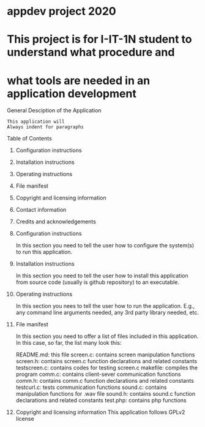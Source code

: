 # appdev project 2020

# This project is for I-IT-1N student to understand  what procedure and
# what tools are needed in an application development

General Desciption of the Application

	This application will
	Always indent for paragraphs

Table of Contents
1. Configuration instructions
2. Installation instructions
3. Operating instructions
4. File manifest
5. Copyright and licensing information
6. Contact information
7. Credits and acknowledgements

1. Configuration instructions

	In this section you need to tell the user how to configure the system(s)
	to run this application.

2. Installation instructions

	In this section you need to tell the user how to install this application
	from source code (usually is github repository) to an executable.

3. Operating instructions

	In this section you nees to tell the user how to run the application. E.g.,
	any command line arguments needed, any 3rd party library needed, etc.

4. File manifest

	In this section you need to offer a list of files included in this application.
	In this case, so far, the list many look this:

	README.md:		this file
	screen.c:		contains screen manipulation functions
	screen.h:		contains screen.c function declarations and related constants
	testscreen.c:	contains codes for testing screen.c
	makefile:		compiles the program
	comm.c:			contains client-sever communication functions
	comm.h:			contains comm.c function declarations and related constants
	testcurl.c:		tests communication functions
	sound.c:		contains manipulation functions for .wav file
	sound.h:		contains sound.c function declarations and related constants
	test.php:		contains php functions

5. Copyright and licensing information
	This application follows GPLv2 license
